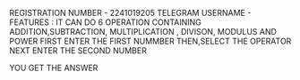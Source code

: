 REGISTRATION NUMBER - 2241019205
TELEGRAM USERNAME - 
FEATURES : IT CAN  DO 6 OPERATION CONTAINING ADDITION,SUBTRACTION, MULTIPLICATION , DIVISON, MODULUS  AND POWER
FIRST ENTER THE FIRST NUMMBER 
THEN,SELECT THE OPERATOR 
NEXT ENTER THE SECOND NUMBER

YOU GET THE ANSWER
